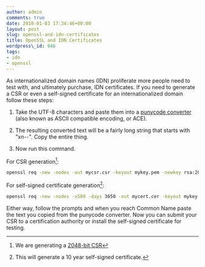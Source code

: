 ```yaml
---
author: admin
comments: true
date: 2010-01-03 17:34:46+00:00
layout: post
slug: openssl-and-idn-certificates
title: OpenSSL and IDN Certificates
wordpress\_id: 946
tags:
- idn
- openssl
---
```


As internationalized domain names (IDN) proliferate more people need to test with, and ultimately purchase, IDN certificates.  If you need to generate a CSR or even a self-signed certificate for an internationalized domain follow these steps:




  1. Take the UTF-8 characters and paste them into a [punycode converter](http://idnaconv.phlymail.de/) (also known as ASCII compatible encoding, or ACE).


  2. The resulting converted text will be a fairly long string that starts with "xn--".  Copy the entire thing.


  3. Now run this command.


For CSR generation[^1]:

```bash
openssl req -new -nodes -out mycsr.csr -keyout mykey.pem -newkey rsa:2048
```

For self-signed certificate generation[^2]:

```bash
openssl req -new -nodes -x509 -days 3650 -out mycert.cer -keyout mykey.pem -newkey rsa:2048
```

Either way, follow the prompts and when you reach Common Name paste the text you copied from the punycode converter.  Now you can submit your CSR to a certification authority or install the self-signed certificate for testing.

[^1]: We are generating a [2048-bit CSR](/2009/10/31/create-a-2048-bit-key-via-openssl/)

[^2]: This will generate a 10 year self-signed certificate.
